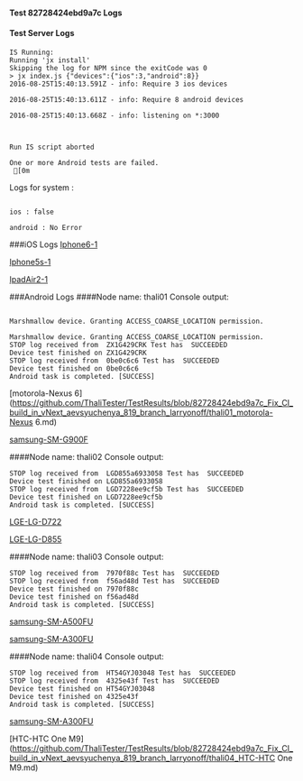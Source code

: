 #### Test 82728424ebd9a7c Logs

#### Test Server Logs
```
IS Running:
Running 'jx install'
Skipping the log for NPM since the exitCode was 0
> jx index.js {"devices":{"ios":3,"android":8}}
2016-08-25T15:40:13.591Z - info: Require 3 ios devices

2016-08-25T15:40:13.611Z - info: Require 8 android devices

2016-08-25T15:40:13.668Z - info: listening on *:3000


 
Run IS script aborted
 
One or more Android tests are failed.
 [0m

```


Logs for system : 
```

ios : false

android : No Error
```


###iOS Logs
[Iphone6-1](https://github.com/ThaliTester/TestResults/blob/82728424ebd9a7c_Fix_CI_build_in_vNext_aevsyuchenya_819_branch_larryonoff/iOS_Iphone6-1.md)

[Iphone5s-1](https://github.com/ThaliTester/TestResults/blob/82728424ebd9a7c_Fix_CI_build_in_vNext_aevsyuchenya_819_branch_larryonoff/iOS_Iphone5s-1.md)

[IpadAir2-1](https://github.com/ThaliTester/TestResults/blob/82728424ebd9a7c_Fix_CI_build_in_vNext_aevsyuchenya_819_branch_larryonoff/iOS_IpadAir2-1.md)


###Android Logs
####Node name: thali01
Console output:
```

Marshmallow device. Granting ACCESS_COARSE_LOCATION permission.

Marshmallow device. Granting ACCESS_COARSE_LOCATION permission.
STOP log received from  ZX1G429CRK Test has  SUCCEEDED
Device test finished on ZX1G429CRK 
STOP log received from  0be0c6c6 Test has  SUCCEEDED
Device test finished on 0be0c6c6 
Android task is completed. [SUCCESS]
```
[motorola-Nexus 6](https://github.com/ThaliTester/TestResults/blob/82728424ebd9a7c_Fix_CI_build_in_vNext_aevsyuchenya_819_branch_larryonoff/thali01_motorola-Nexus 6.md)

[samsung-SM-G900F](https://github.com/ThaliTester/TestResults/blob/82728424ebd9a7c_Fix_CI_build_in_vNext_aevsyuchenya_819_branch_larryonoff/thali01_samsung-SM-G900F.md)

####Node name: thali02
Console output:
```
STOP log received from  LGD855a6933058 Test has  SUCCEEDED
Device test finished on LGD855a6933058 
STOP log received from  LGD7228ee9cf5b Test has  SUCCEEDED
Device test finished on LGD7228ee9cf5b 
Android task is completed. [SUCCESS]
```
[LGE-LG-D722](https://github.com/ThaliTester/TestResults/blob/82728424ebd9a7c_Fix_CI_build_in_vNext_aevsyuchenya_819_branch_larryonoff/thali02_LGE-LG-D722.md)

[LGE-LG-D855](https://github.com/ThaliTester/TestResults/blob/82728424ebd9a7c_Fix_CI_build_in_vNext_aevsyuchenya_819_branch_larryonoff/thali02_LGE-LG-D855.md)

####Node name: thali03
Console output:
```
STOP log received from  7970f88c Test has  SUCCEEDED
STOP log received from  f56ad48d Test has  SUCCEEDED
Device test finished on 7970f88c 
Device test finished on f56ad48d 
Android task is completed. [SUCCESS]
```
[samsung-SM-A500FU](https://github.com/ThaliTester/TestResults/blob/82728424ebd9a7c_Fix_CI_build_in_vNext_aevsyuchenya_819_branch_larryonoff/thali03_samsung-SM-A500FU.md)

[samsung-SM-A300FU](https://github.com/ThaliTester/TestResults/blob/82728424ebd9a7c_Fix_CI_build_in_vNext_aevsyuchenya_819_branch_larryonoff/thali03_samsung-SM-A300FU.md)

####Node name: thali04
Console output:
```
STOP log received from  HT54GYJ03048 Test has  SUCCEEDED
STOP log received from  4325e43f Test has  SUCCEEDED
Device test finished on HT54GYJ03048 
Device test finished on 4325e43f 
Android task is completed. [SUCCESS]
```
[samsung-SM-A300FU](https://github.com/ThaliTester/TestResults/blob/82728424ebd9a7c_Fix_CI_build_in_vNext_aevsyuchenya_819_branch_larryonoff/thali04_samsung-SM-A300FU.md)

[HTC-HTC One M9](https://github.com/ThaliTester/TestResults/blob/82728424ebd9a7c_Fix_CI_build_in_vNext_aevsyuchenya_819_branch_larryonoff/thali04_HTC-HTC One M9.md)


